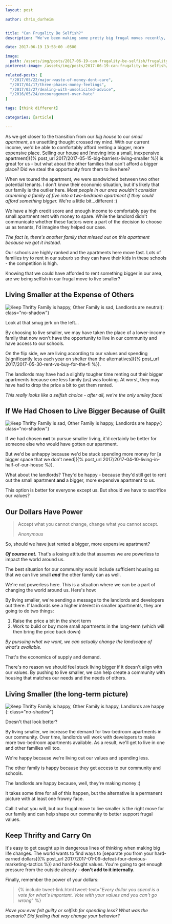 ```yaml
---
layout: post

author: chris_durheim


title: "Can Frugality Be Selfish?"
description: "We've been making some pretty big frugal moves recently, but one of them has me wondering whether all this frugality is starting to get a little bit selfish."

date: 2017-06-19 13:58:00 -0500

image:
  path: /assets/img/posts/2017-06-19-can-frugality-be-selfish/frugality-selfish.jpg
pinterest-image: /assets/img/posts/2017-06-19-can-frugality-be-selfish/can-frugality-be-selfish

related-posts: [
  "/2017/05/22/major-waste-of-money-dont-care",
  "/2017/04/17/three-phases-money-feelings",
  "/2017/03/27/dealing-with-unsolicited-advice",
  "/2016/05/24/encouragement-over-hate"
]

tags: [think different]

categories: [article]

---
```


As we get closer to the transition from our _big house_ to our _small apartment_, an unsettling thought crossed my mind. With our current income, we'd be able to comfortably afford renting a bigger, more expensive place. Selling our house and [moving into a small, inexpensive apartment]({% post_url 2017/2017-05-15-big-barriers-living-smaller %}) is great for us - but what about the other families that can't afford a bigger place? Did we steal the opportunity from them to live here?

When we toured the apartment, we were sandwiched between two other potential tenants. I don't know their economic situation, but it's likely that our family is the outlier here. _Most people in our area wouldn't consider cramming a family of five into a two-bedroom apartment if they could afford something bigger._ We're a little bit...different :)

We have a high credit score and enough income to comfortably pay the small apartment rent with money to spare. While the landlord didn't communicate whether these factors were a part of the decision to choose us as tenants, I'd imagine they helped our case.

_The fact is, there's another family that missed out on this apartment because we got it instead._

Our schools are highly ranked and the apartments here move fast. Lots of families try to rent in our suburb so they can have their kids in these schools - the competition is high.

Knowing that we could have afforded to rent something bigger in our area, are we being selfish in our frugal move to live smaller?

## Living Smaller at the Expense of Others

![Keep Thrifty Family is happy, Other Family is sad, Landlords are neutral]({{site.url}}/assets/img/posts/2017-06-19-can-frugality-be-selfish/frugality-selfish-smileys-1.jpg){: class="no-shadow"}

<div class="caption">Look at that smug jerk on the left...</div>

By choosing to live smaller, we may have taken the place of a lower-income family that now won't have the opportunity to live in our community and have access to our schools.

On the flip side, we are living according to our values and spending [significantly less each year on shelter than the alternatives]({% post_url 2017/2017-05-30-rent-vs-buy-for-the-fi %}).

The landlords may have had a slightly tougher time renting out their bigger apartments because one less family (us) was looking. At worst, they may have had to drop the price a bit to get them rented.

_This really looks like a selfish choice - after all, we're the only smiley face!_

## If We Had Chosen to Live Bigger Because of Guilt

![Keep Thrifty Family is sad, Other Family is happy, Landlords are happy]({{site.url}}/assets/img/posts/2017-06-19-can-frugality-be-selfish/frugality-selfish-smileys-2.jpg){: class="no-shadow"}

If we had chosen __not__ to pursue smaller living, it'd certainly be better for someone else who would have gotten our apartment.

But we'd be unhappy because we'd be stuck spending more money for [a bigger space that we don't need]({% post_url 2017/2017-04-10-living-in-half-of-our-house %}).

What about the landlords? They'd be happy - because they'd still get to rent out the small apartment __and__ a bigger, more expensive apartment to us.

This option is better for everyone except us. But should we have to sacrifice our values?

## Our Dollars Have Power

> Accept what you cannot change, change what you cannot accept.
>
> <cite>Anonymous</cite>

So, should we have just rented a bigger, more expensive apartment?

___Of course not.___ That's a losing attitude that assumes we are powerless to impact the world around us.

The best situation for our community would include sufficient housing so that we can live small ___and___ the other family can as well.

We're not powerless here. This is a situation where we can be a part of changing the world around us. Here's how:

By living smaller, we're sending a message to the landlords and developers out there. If landlords see a higher interest in smaller apartments, they are going to do two things:

1. Raise the price a bit in the short term
2. Work to build or buy more small apartments in the long-term (which will then bring the price back down)

_By pursuing what we want, we can actually change the landscape of what's available._

That's the economics of supply and demand.

There's no reason we should feel stuck living bigger if it doesn't align with our values. By pushing to live smaller, we can help create a community with housing that matches our needs and the needs of others.

## Living Smaller (the long-term picture)

![Keep Thrifty Family is happy, Other Family is happy, Landlords are happy]({{site.url}}/assets/img/posts/2017-06-19-can-frugality-be-selfish/frugality-selfish-smileys-3.jpg){: class="no-shadow"}

<div class="caption">Doesn't that look better?</div>

By living smaller, we increase the demand for two-bedroom apartments in our community. Over time, landlords will work with developers to make more two-bedroom apartments available. As a result, we'll get to live in one and other families will too.

We're happy because we're living out our values and spending less.

The other family is happy because they get access to our community and schools.

The landlords are happy because, well, they're making money :)

It takes some time for all of this happen, but the alternative is a permanent picture with at least one frowny face.

Call it what you will, but our frugal move to live smaller is the right move for our family and can help shape our community to better support frugal values.

## Keep Thrifty and Carry On

It's easy to get caught up in dangerous lines of thinking when making big life changes. The world wants to find ways to [separate you from your hard-earned dollars]({% post_url 2017/2017-01-09-defeat-four-devious-marketing-tactics %}) and hard-fought values. You're going to get enough pressure from the outside already - __don't add to it internally.__

Finally, remember the power of your dollars:

> {% include tweet-link.html tweet-text="_Every dollar you spend is a vote for what's important. Vote with your values and you can't go wrong_" %}



_Have you ever felt guilty or selfish for spending less? What was the scenario? Did feeling that way change your behavior?_

